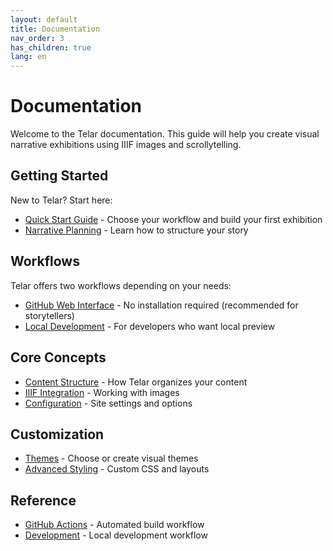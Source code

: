 ```yaml
---
layout: default
title: Documentation
nav_order: 3
has_children: true
lang: en
---
```


# Documentation

Welcome to the Telar documentation. This guide will help you create visual narrative exhibitions using IIIF images and scrollytelling.

## Getting Started

New to Telar? Start here:

- [Quick Start Guide](getting-started/) - Choose your workflow and build your first exhibition
- [Narrative Planning](getting-started/planning/) - Learn how to structure your story

## Workflows

Telar offers two workflows depending on your needs:

- [GitHub Web Interface](workflows/github-web/) - No installation required (recommended for storytellers)
- [Local Development](workflows/local-dev/) - For developers who want local preview

## Core Concepts

- [Content Structure](content-structure/) - How Telar organizes your content
- [IIIF Integration](iiif-integration/) - Working with images
- [Configuration](configuration/) - Site settings and options

## Customization

- [Themes](customization/themes/) - Choose or create visual themes
- [Advanced Styling](customization/styling/) - Custom CSS and layouts

## Reference

- [GitHub Actions](reference/github-actions/) - Automated build workflow
- [Development](reference/development/) - Local development workflow

